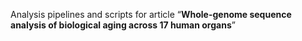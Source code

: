 Analysis pipelines and scripts for article “**Whole-genome sequence analysis of biological aging across 17 human organs**”